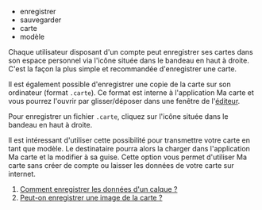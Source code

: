 - enregistrer
- sauvegarder
- carte
- modèle

Chaque utilisateur disposant d'un compte peut enregistrer ses cartes dans son espace personnel via l'icône <i class="fi-save"></i> située dans le bandeau en haut à droite.
 C'est la façon la plus simple et recommandée d'enregistrer une carte.

Il est également possible d'enregistrer une copie de la carte sur son ordinateur (format `.carte`). Ce format est interne à l'application Ma carte et vous pourrez l'ouvrir par glisser/déposer dans une fenêtre de l'[éditeur](https://macarte.ign.fr/edition/carte/).

Pour enregistrer un fichier `.carte`, cliquez sur l'icône <i class="fi-download"></i> située dans le bandeau en haut à droite.

Il est intéressant d'utiliser cette possibilité pour transmettre votre carte en tant que modèle. Le destinataire pourra alors la charger dans l'application Ma carte et la modifier à sa guise.
Cette option vous permet d'utiliser Ma carte sans créer de compte ou laisser les données de votre carte sur internet.

1. [Comment enregistrer les données d'un calque ?](./Comment_enregistrer_les_données_d'un_calque.md)
1. [Peut-on enregistrer une image de la carte ?](../macarte/Comment_imprimer_une_carte.md)